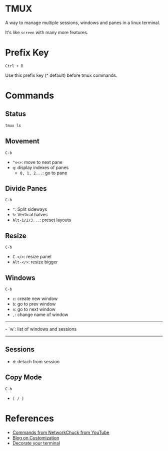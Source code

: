 # TMUX

A way to manage multiple sessions, windows and panes in a linux terminal.

It's like `screen` with many more features.

# Prefix Key

`Ctrl + B`

Use this prefix key (^ default) before tmux commands.

# Commands

## Status

```bash
tmux ls
```

## Movement

`C-b`
- `^v<>`: move to next pane
- `q`: display indexes of panes
  - `0, 1, 2...`: go to pane

## Divide Panes

`C-b`
- `"`: Split sideways
- `%`: Vertical halves
- `Alt-1/2/3...`: preset layouts

## Resize

`C-b`
- `C-</>`: resize panel
- `Alt-</>`: resize bigger

## Windows

`C-b`
- `c`: create new window
- `b`: go to prev window
- `n`: go to next window
- `,`: change name of window
<hr />
- `w`: list of windows and sessions
<hr />

## Sessions

- `d`: detach from session

## Copy Mode

`C-b`
- `[ / ]` 

# References

- [Commands from NetworkChuck from YouTube](https://www.youtube.com/watch?v=nTqu6w2wc68)
- [Blog on Customization](https://hamvocke.com/blog/a-guide-to-customizing-your-tmux-conf/)
- [Decorate your terminal](https://hamvocke.com/blog/lets-create-a-terminal-color-scheme/)
